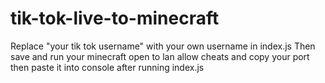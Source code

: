 # tik-tok-live-to-minecraft


Replace "your tik tok username" with your own username in index.js 
Then save and run your minecraft open to lan allow cheats and copy your port then paste it into console after running index.js 
